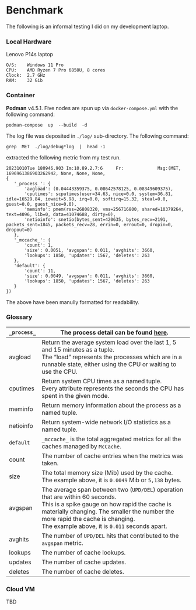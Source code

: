 # Benchmark
The following is an informal testing I did on my development laptop.

### Local Hardware
Lenovo P14s laptop
```
O/S:    Windows 11 Pro
CPU:    AMD Ryzen 7 Pro 6850U, 8 cores
Clock:  2.7 GHz
RAM:    32 Gib
```

### Container
**Podman** v4.5.1.  Five nodes are spun up via `docker-compose.yml` with the following command:
```
podman-compose  up  --build  -d
```

The log file was deposited in `./log/` sub-directory.  The following command:
```
grep  MET  ./log/debug*log  |  head -1
```
 extracted the following metric from my test run.
 ```
 20231010Tue 180946.903 Im:10.89.2.7:6     Fr:             Msg:(MET, 1696961386903262942, None, None, None,
 {
    '_process_': {
        'avgload': (0.04443359375, 0.08642578125, 0.08349609375),
        'cputimes': scputimes(user=34.63, nice=0.0, system=36.81, idle=16529.84, iowait=5.98, irq=0.0, softirq=15.32, steal=0.0, guest=0.0, guest_nice=0.0),
        'meminfo': pmem(rss=26808320, vms=256716800, shared=10379264, text=4096, lib=0, data=41074688, dirty=0),
        'netioinfo': snetio(bytes_sent=420635, bytes_recv=2191, packets_sent=1845, packets_recv=28, errin=0, errout=0, dropin=0, dropout=0)
    },
    '_mccache_': {
        'count': 1,
        'size': 0.0051, 'avgspan': 0.011, 'avghits': 3660,
        'lookups': 1850, 'updates': 1567, 'deletes': 263
    },
    'default': {
        'count': 11,
        'size': 0.0049, 'avgspan': 0.011, 'avghits': 3660,
        'lookups': 1850, 'updates': 1567, 'deletes': 263
    }
})
```
The above have been manully formatted for readability.

### Glossary
|`_process_` | The process detail can be found [here](https://psutil.readthedocs.io/en/latest).|
|------------|--------------------------------------|
| avgload    | Return the average system load over the last 1, 5 and 15 minutes as a tuple.<br>The “load” represents the processes which are in a runnable state, either using the CPU or waiting to use the CPU. |
| cputimes   | Return system CPU times as a named tuple.<br>Every attribute represents the seconds the CPU has spent in the given mode. |
| meminfo    | Return memory information about the process as a named tuple. |
| netioinfo  | Return system-wide network I/O statistics as a named tuple. |
| `default`  | `_mccache_` is the total aggregated metrics for all the caches managed by `McCache`. |
| count      | The number of cache entries when the metrics was taken. |
| size       | The total memory size (Mib) used by the cache.<br>The example above, it is `0.0049` Mib or `5,138` bytes. |
| avgspan    | The average span between two (`UPD/DEL`) operation that are within 60 seconds.<br>This is a spike gauge on how rapid the cache is materially changing.  The smaller the number the more rapid the cache is changing.<br>The example above, it is `0.011` seconds apart. |
| avghits    | The number of `UPD/DEL` hits that contributed to the `avgspan` metric. |
| lookups    | The number of cache lookups. |
| updates    | The number of cache updates. |
| deletes    | The number of cache deletes. |

### Cloud VM
TBD
